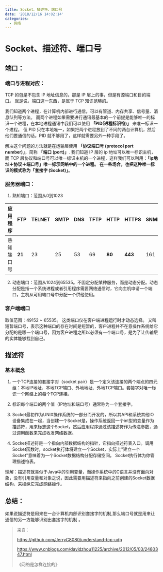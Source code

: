 ```yaml
---
title: Socket、描述符、端口号
date: '2018/12/16 14:02:14'
categories:
  - 网络
---
```


# Socket、描述符、端口号

## 端口：

### 端口与进程对应：

TCP 的包是不包含 IP 地址信息的，那是 IP 层上的事，但是有源端口和目的端口。
就是说，端口这一东西，是属于 TCP 知识范畴的。

我们知道两个进程，在计算机内部进行通信，可以有管道、内存共享、信号量、消息队列等方法。
而两个进程如果需要进行通讯最基本的一个前提是能够唯一的标识一个进程，在本地进程通讯中我们可以使用 **「PID(进程标识符)」** 来唯一标识一个进程。
但 PID 只在本地唯一，如果把两个进程放到了不同的两台计算机，然后他们要通信的话，PID 就不够用了，这样就需要另外一种手段了。

解决这个问题的方法就是在运输层使用 **「协议端口号 (protocol port number)」**，简称 **「端口 (port)」**.
我们知道 IP 层的 ip 地址可以唯一标识主机，而 TCP 层协议和端口号可以唯一标识主机的一个进程，这样我们可以利用：**「ip地址＋协议＋端口号」**唯一标示网络中的一个进程。
在一些场合，也把这种唯一标识的模式称为**「套接字 (Socket)」**。



### 服务器端口：

1. 熟知端口：范围从0到1023

| 应用程序   | FTP    | TELNET | SMTP | DNS  | TFTP | HTTP   | HTTPS   | SNMP |
| ---------- | ------ | ------ | ---- | ---- | ---- | ------ | ------- | ---- |
| 熟知端口号 | **21** | 23     | 25   | 53   | 69   | **80** | **443** | 161  |

2. 动态端口：范围从1024到65535。不固定分配某种服务，而是动态分配。动态分配是指一个系统进程或者引用程序需要网络通信时，它向主机申请一个端口，主机从可用端口号中分配一个供他使用。

### 客户端端口

取值范围：49152 ~ 65535。
这类端口仅在客户端进程运行时才动态选择。
又叫 短暂端口号，表示这种端口的存在时间是短暂的，客户进程并不在意操作系统给它分配的是哪一个端口号，因为客户进程之所以必须有一个端口号，是为了让传输层的实体能够找到自己。



## 描述符

### 基本概念

1. 一个TCP连接的套接字对（socket pair）是一个定义该连接的两个端点的四元组：本地IP地址、本地TCP端口、外地地址、外地TCP端口。套接字对唯一标识一个网络上的每个TCP连接。
2. 标识每个端口的两个值（IP地址和端口号）通常称为一个套接字。

3. Socket最初作为UNIX操作系统的一部分而开发的，所以其API和系统其他IO设备集成在一起，当创建一个Socket是，操作系统返回一个int型的变量作为描述符，用来标志这个Socket，然后应用程序通过该描述符作为传递参数，通过调用函数来完成收发网络数据。

4.  Socket描述符是一个指向内部数据结构的指针，它指向描述符表入口。调用Socket函数时，socket执行体将建立一个Socket，实际上"建立一个Socket"意味着为一个Socket数据结构分配存储空间。 Socket执行体为你管理描述符表。

理解：描述符就类似于Java中的引用变量，而操作系统中的C语言并没有面向对象，没有引用变量和对象之说，因此需要用描述符来指向之前创建的Socket数据结构，来操纵它完成网络操作。



## 总结：

如果说描述符是用来在一台计算机内部识别套接字的机制,那么端口号就是用来让通信的另一方能够识别出套接字的机制 。



> 来自：
>
> https://github.com/JerryC8080/understand-tcp-udp
>
> https://www.cnblogs.com/davidzhou11225/archive/2012/05/03/2480347.html
>
> 《网络是怎样连接的》
                                                                                                                                                                                                                                                                                                                                                                                                                                                                                                                                                                                                                                                                                                                                                                                                                                                                                                                                                                                                                                                                                                                                                                                                                                                                                                                                                                                                                                                                                                                                                                                                                                                                                                                                                                                                                                                                                                                                                                                                                                                                                                                                                                                                                                                                                                                                                                                                                                                                                                                                                                                                                                                                                                                                                                                                                                                                                                                                                                                                                                                                                                                                                                                                                                                                                                                                                                                                                                                                                                                                                                                                                                                                                                                                                                                                                                                                                                                                                                                                                                                                                                                                                                                                                                                                                                                                                                                                                                                                                                                                                                                                                                                                                                                                                                                                                                                                                                                                                                                                                                                                                                                                                                                                                                                                                                                                                                                                                                                                                                                                                                                                                                                                                                                                                                                                                                                                                                                                                                                                                                                                                                                                                                                                                                                                                                                                                                                                                                                                                                                                                                                                                                                                                                                                                      